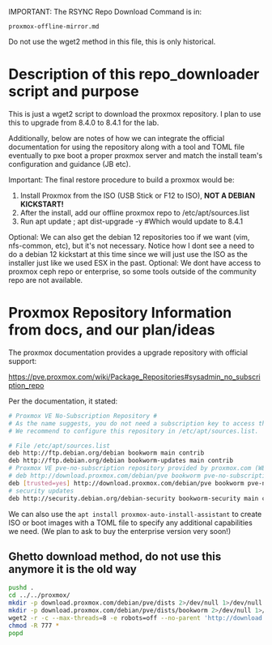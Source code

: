 IMPORTANT: 
The RSYNC Repo Download Command is in: 

```proxmox-offline-mirror.md```

Do not use the wget2 method in this file, this is only historical.





# Description of this repo_downloader script and purpose
This is just a wget2 script to download the proxmox repository. I plan to use this to upgrade from 8.4.0 to 8.4.1 for the lab.

Additionally, below are notes of how we can integrate the official documentation for using the repository along with a tool and TOML file eventually to pxe boot a proper proxmox server and match the install team's configuration and guidance (JB etc).

Important: The final restore procedure to build a proxmox would be:
1. Install Proxmox from the ISO (USB Stick or F12 to ISO), **NOT A DEBIAN KICKSTART!**
2. After the install, add our offline proxmox repo to /etc/apt/sources.list
3. Run apt update ; apt dist-upgrade -y #Which would update to 8.4.1

Optional: We can also get the debian 12 repositories too if we want (vim, nfs-common, etc), but it's not necessary. Notice how I dont see a need to do a debian 12 kickstart at this time since we will just use the ISO as the installer just like we used ESX in the past.
Optional: We dont have access to proxmox ceph repo or enterprise, so some tools outside of the community repo are not available.

# Proxmox Repository Information from docs, and our plan/ideas
The proxmox documentation provides a upgrade repository with official support:

https://pve.proxmox.com/wiki/Package_Repositories#sysadmin_no_subscription_repo

Per the documentation, it stated:

```bash
# Proxmox VE No-Subscription Repository #
# As the name suggests, you do not need a subscription key to access this repository. It can be used for testing and non-production use. It’s not recommended to use this on production servers, as these packages are not always as heavily tested and validated.
# We recommend to configure this repository in /etc/apt/sources.list.

# File /etc/apt/sources.list
deb http://ftp.debian.org/debian bookworm main contrib
deb http://ftp.debian.org/debian bookworm-updates main contrib
# Proxmox VE pve-no-subscription repository provided by proxmox.com (WE PLAN TO wget2 THIS URL to upgrade from 8.4.0 to 8.4.1!!!)
# deb http://download.proxmox.com/debian/pve bookworm pve-no-subscription
deb [trusted=yes] http://download.proxmox.com/debian/pve bookworm pve-no-subscription
# security updates
deb http://security.debian.org/debian-security bookworm-security main contrib
```

We can also use the ```apt install proxmox-auto-install-assistant``` to create ISO or boot images with a TOML file to specify any additional capabilities we need. (We plan to ask to buy the enterprise version very soon!)





## Ghetto download method, do not use this anymore it is the old way
```bash
pushd .
cd ../../proxmox/
mkdir -p download.proxmox.com/debian/pve/dists 2>/dev/null 1>/dev/null
mkdir -p download.proxmox.com/debian/pve/dists/bookworm 2>/dev/null 1>/dev/null
wget2 -r -c --max-threads=8 -e robots=off --no-parent 'http://download.proxmox.com/debian/pve/dists/bookworm/' # Dont forget the trailing slash
chmod -R 777 *
popd
```